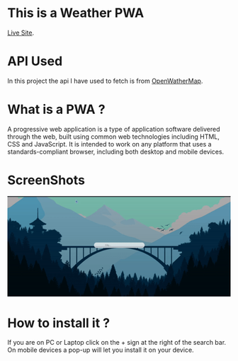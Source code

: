 # This is a Weather PWA

[Live Site](https://weather55.netlify.app/).

# API Used

In this project the api I have used to fetch is from [OpenWatherMap](https://openweathermap.org/).

# What is a PWA ?

A progressive web application is a type of application software delivered through the web, built using common web technologies including HTML, CSS and JavaScript. It is intended to work on any platform that uses a standards-compliant browser, including both desktop and mobile devices.

# ScreenShots

![](/main.gif)

# How to install it ?

If you are on PC or Laptop click on the + sign at the right of the search bar. On mobile devices a pop-up will let you install it on your device.
